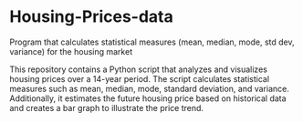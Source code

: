 # Housing-Prices-data
Program that calculates statistical measures (mean, median, mode, std dev, variance) for the housing market

This repository contains a Python script that analyzes and visualizes housing prices over a 14-year period. 
The script calculates statistical measures such as mean, median, mode, standard deviation, and variance. Additionally, 
it estimates the future housing price based on historical data and creates a bar graph to illustrate the price trend.

